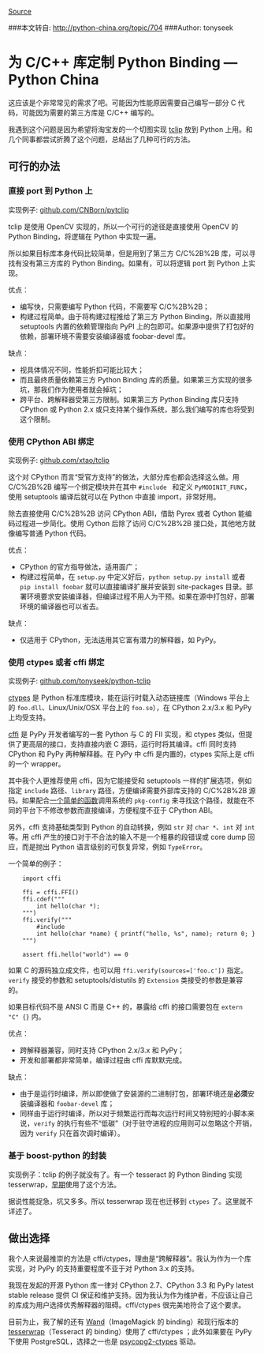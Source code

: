 [Source](http://python-china.org/topic/704 "Permalink to 为 C/C++ 库定制 Python Binding — Python China")

###本文转自: http://python-china.org/topic/704
###Author: tonyseek

# 为 C/C++ 库定制 Python Binding — Python China

这应该是个非常常见的需求了吧。可能因为性能原因需要自己编写一部分 C 代码，可能因为需要的第三方库是 C/C++ 编写的。

我遇到这个问题是因为希望将淘宝发的一个切图实现 [tclip][1] 放到 Python 上用。和几个同事都尝试折腾了这个问题，总结出了几种可行的方法。

## 可行的办法

### 直接 port 到 Python 上

实现例子: [github.com/CNBorn/pytclip][2]

tclip 是使用 OpenCV 实现的，所以一个可行的途径是直接使用 OpenCV 的 Python Binding，将逻辑在 Python 中实现一遍。

所以如果目标库本身代码比较简单，但是用到了第三方 C/C%2B%2B 库，可以寻找有没有第三方库的 Python Binding。如果有，可以将逻辑 port 到 Python 上实现。

优点：

  * 编写快，只需要编写 Python 代码，不需要写 C/C%2B%2B；
  * 构建过程简单。由于将构建过程推给了第三方 Python Binding，所以直接用 setuptools 内置的依赖管理指向 PyPI 上的包即可。如果源中提供了打包好的依赖，部署环境不需要安装编译器或 foobar-devel 库。

缺点：

  * 视具体情况不同，性能折扣可能比较大；
  * 而且最终质量依赖第三方 Python Binding 库的质量。如果第三方实现的很多坑，那我们作为使用者就会掉坑；
  * 跨平台、跨解释器受第三方限制。如果第三方 Python Binding 库只支持 CPython 或 Python 2.x 或只支持某个操作系统，那么我们编写的库也将受到这个限制。

### 使用 CPython ABI 绑定

实现例子: [github.com/xtao/tclip][3]

这个对 CPython 而言“受官方支持”的做法，大部分库也都会选择这么做。用 C/C%2B%2B 编写一个绑定模块并在其中 `#include ` 和定义 `PyMODINIT_FUNC`，使用 setuptools 编译后就可以在 Python 中直接 import，非常好用。

除去直接使用 C/C%2B%2B 访问 CPython ABI，借助 Pyrex 或者 Cython 能编码过程进一步简化。使用 Cython 后除了访问 C/C%2B%2B 接口处，其他地方就像编写普通 Python 代码。

优点：

  * CPython 的官方指导做法，适用面广；
  * 构建过程简单，在 `setup.py` 中定义好后，`python setup.py install` 或者 `pip install foobar` 就可以直接编译扩展并安装到 site-packages 目录。部署环境要求安装编译器，但编译过程不用人为干预。如果在源中打包好，部署环境的编译器也可以省去。

缺点：

  * 仅适用于 CPython，无法适用其它富有潜力的解释器，如 PyPy。

### 使用 ctypes 或者 cffi 绑定

实现例子: [github.com/tonyseek/python-tclip][4]

[ctypes][5] 是 Python 标准库模块，能在运行时载入动态链接库（Windows 平台上的 `foo.dll`、Linux/Unix/OSX 平台上的 `foo.so`），在 CPython 2.x/3.x 和 PyPy 上均受支持。

[cffi][6] 是 PyPy 开发者编写的一套 Python 与 C 的 FII 实现，和 ctypes 类似，但提供了更高层的接口，支持直接内嵌 C 源码，运行时将其编译。cffi 同时支持 CPython 和 PyPy 两种解释器。在 PyPy 中 cffi 是内置的，ctypes 实际上是 cffi 的一个 wrapper。

其中我个人更推荐使用 cffi，因为它能接受和 setuptools 一样的扩展选项，例如指定 `include` 路径、`library` 路径，方便编译需要外部库支持的 C/C%2B%2B 源码。如果配合[一个简单的函数][7]调用系统的 `pkg-config` 来寻找这个路径，就能在不同的平台下不修改参数而直接编译，方便程度不亚于 CPython ABI。

另外，cffi 支持基础类型到 Python 的自动转换，例如 `str` 对 `char *`、`int` 对 `int` 等。用 cffi 产生的接口对于不合法的输入不是一个粗暴的段错误或 core dump 回应，而是抛出 Python 语言级别的可恢复异常，例如 `TypeError`。

一个简单的例子：

```
    import cffi

    ffi = cffi.FFI()
    ffi.cdef("""
        int hello(char *);
    """)
    ffi.verify("""
        #include 
        int hello(char *name) { printf("hello, %s", name); return 0; }
    """)

    assert ffi.hello("world") == 0
```

如果 C 的源码独立成文件，也可以用 `ffi.verify(sources=['foo.c'])` 指定。`verify` 接受的参数和 setuptools/distutils 的 `Extension` 类接受的参数是兼容的。

如果目标代码不是 ANSI C 而是 C++ 的，暴露给 cffi 的接口需要包在 `extern "C" {}` 内。

优点：

  * 跨解释器兼容，同时支持 CPython 2.x/3.x 和 PyPy；
  * 开发和部署都非常简单，编译过程由 cffi 库默默完成。

缺点：

  * 由于是运行时编译，所以即使做了安装源的二进制打包，部署环境还是**必须**安装编译器和 `foobar-devel` 库；
  * 同样由于运行时编译，所以对于频繁运行而每次运行时间又特别短的小脚本来说，`verify` 的执行有些不“低碳”（对于驻守进程的应用则可以忽略这个开销，因为 `verify` 只在首次调时编译）。

### 基于 boost-python 的封装

实现例子：tclip 的例子就没有了。有一个 tesseract 的 Python Binding 实现 tesserwrap，[早期][8]使用了这个方法。

据说性能捉急，坑又多多。所以 tesserwrap 现在也迁移到 `ctypes` 了。这里就不详述了。

## 做出选择

我个人来说最推崇的方法是 cffi/ctypes，理由是“跨解释器”。我认为作为一个库实现，对 PyPy 的支持重要程度不亚于对 Python 3.x 的支持。

我现在发起的开源 Python 库一律对 CPython 2.7、CPython 3.3 和 PyPy latest stable release 提供 CI 保证和维护支持。因为我认为作为维护者，不应该让自己的库成为用户选择优秀解释器的阻碍。cffi/ctypes 很完美地符合了这个要求。

目前为止，我了解的还有 [Wand][9]（ImageMagick 的 binding）和现行版本的 [tesserwrap][10]（Tesseract 的 binding）使用了 cffi/ctypes ；此外如果要在 PyPy 下使用 PostgreSQL，选择之一也是 [psycopg2-ctypes][11] 驱动。

   [1]: https://github.com/exinnet/tclip
   [2]: https://github.com/CNBorn/pytclip
   [3]: https://github.com/xtao/tclip
   [4]: https://github.com/tonyseek/python-tclip
   [5]: http://docs.python.org/dev/library/ctypes.html
   [6]: http://cffi.readthedocs.org
   [7]: https://github.com/tonyseek/python-tclip/blob/e041c974f409bcc4075121a38d16fda83fe8d9cc/tclip.py#L13-L23
   [8]: https://github.com/gregjurman/tesserwrap/blob/3edfbe1942a6ba6983e32564b99442fdae8550c2/tesserwrap/cpp/tesseract_wrap.cpp#L70-L95
   [9]: http://docs.wand-py.org
   [10]: https://github.com/gregjurman/tesserwrap
   [11]: https://github.com/mvantellingen/psycopg2-ctypes
  
